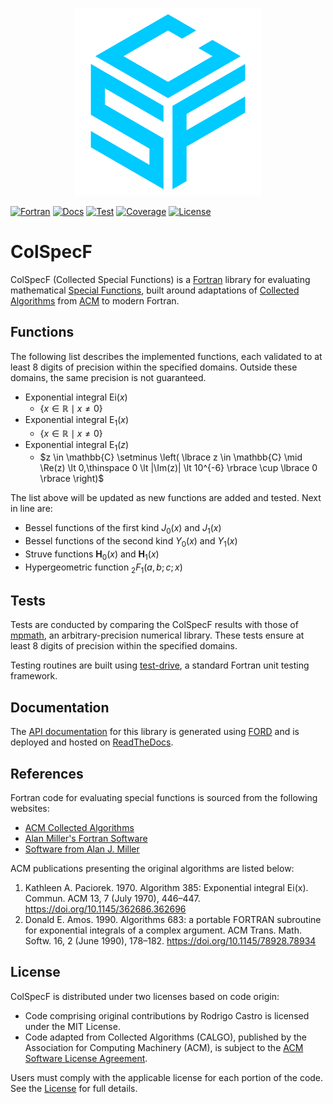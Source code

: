 <p align="center">
    <img src="https://raw.githubusercontent.com/rodpcastro/colspecf/refs/heads/main/media/colspecf_logo.svg", alt="ColSpecF Logo">
</p>

[![Fortran][Fortran Badge]][Fortran Website]
[![Docs][Docs Badge]][Docs Website]
[![Test][Test Badge]][Test Workflow]
[![Coverage][Coverage Badge]][Coverage Website]
[![License][License Badge]][License File]

# ColSpecF
ColSpecF (Collected Special Functions) is a [Fortran][Fortran Website] library for evaluating mathematical [Special Functions], built around adaptations of [Collected Algorithms][calgo] from [ACM] to modern Fortran.

## Functions
The following list describes the implemented functions, each validated to at least 8 digits of precision within the specified domains. Outside these domains, the same precision is not guaranteed.

* Exponential integral $\mathrm{Ei}(x)$
    * $\lbrace x \in \mathbb{R} \mid x \neq 0 \rbrace$
* Exponential integral $\mathrm{E}_1(x)$
    * $\lbrace x \in \mathbb{R} \mid x \neq 0 \rbrace$
* Exponential integral $\mathrm{E}_1(z)$
    * $z \in \mathbb{C} \setminus \left( \lbrace z \in \mathbb{C} \mid \Re(z) \lt 0,\thinspace 0 \lt |\Im(z)| \lt 10^{-6} \rbrace \cup \lbrace 0 \rbrace \right)$

The list above will be updated as new functions are added and tested. Next in line are:

* Bessel functions of the first kind $J_0(x)$ and $J_1(x)$
* Bessel functions of the second kind $Y_0(x)$ and $Y_1(x)$
* Struve functions $\mathbf{H}_0(x)$ and $\mathbf{H}_1(x)$
* Hypergeometric function ${}_2F_1(a, b; c; x)$

## Tests
Tests are conducted by comparing the ColSpecF results with those of [mpmath], an arbitrary-precision numerical library. These tests ensure at least 8 digits of precision within the specified domains.

Testing routines are built using [test-drive], a standard Fortran unit testing framework.

## Documentation
The [API documentation][Docs Website] for this library is generated using [FORD] and is deployed and hosted on [ReadTheDocs].

## References
Fortran code for evaluating special functions is sourced from the following websites:

* [ACM Collected Algorithms][calgo]
* [Alan Miller's Fortran Software][jblevins]
* [Software from Alan J. Miller][csiro]

ACM publications presenting the original algorithms are listed below:

1. Kathleen A. Paciorek. 1970. Algorithm 385: Exponential integral Ei(x). Commun. ACM 13, 7 (July 1970), 446–447. <https://doi.org/10.1145/362686.362696>
2. Donald E. Amos. 1990. Algorithms 683: a portable FORTRAN subroutine for exponential integrals of a complex argument. ACM Trans. Math. Softw. 16, 2 (June 1990), 178–182. <https://doi.org/10.1145/78928.78934>

## License
ColSpecF is distributed under two licenses based on code origin:

- Code comprising original contributions by Rodrigo Castro is licensed under the MIT License.
- Code adapted from Collected Algorithms (CALGO), published by the Association for Computing Machinery (ACM), is subject to the [ACM Software License Agreement][acmlic].

Users must comply with the applicable license for each portion of the code. See the [License][License File] for full details.

<!-- links -->
<!-- Badges -->
[Fortran Website]: https://fortran-lang.org/
[Fortran Badge]: https://img.shields.io/badge/Fortran-734f96?logo=fortran&style=flat
[Docs Website]: https://colspecf.readthedocs.io/
[Docs Badge]: https://img.shields.io/readthedocs/colspecf?color=blue
[Test Workflow]: https://github.com/rodpcastro/colspecf/actions/workflows/CI.yml
[Test Badge]: https://github.com/rodpcastro/colspecf/actions/workflows/CI.yml/badge.svg
[Coverage Website]: https://app.codecov.io/gh/rodpcastro/colspecf
[Coverage Badge]: https://codecov.io/github/rodpcastro/colspecf/badge.svg
[License File]: https://github.com/rodpcastro/colspecf/blob/main/LICENSE
[License Badge]: https://img.shields.io/badge/License-orange
<!-- Introduction -->
[Special Functions]: https://www.britannica.com/science/special-function
<!-- Tests -->
[mpmath]: https://mpmath.org/
[test-drive]: https://github.com/fortran-lang/test-drive
<!-- Documentation -->
[FORD]: https://forddocs.readthedocs.io/
[ReadTheDocs]: https://about.readthedocs.com/
<!-- References -->
[acm]: https://www.acm.org/
[calgo]: https://calgo.acm.org/
[jblevins]: https://jblevins.org/mirror/amiller/
[csiro]: https://wp.csiro.au/alanmiller/
<!-- License -->
[acmlic]: https://www.acm.org/publications/policies/software-copyright-notice
